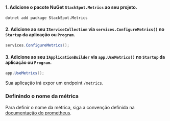 

#### 1. Adicione o pacote NuGet `StackSpot.Metrics` ao seu projeto.

```
dotnet add package StackSpot.Metrics
```

#### 2. Adicione ao seu `IServiceCollection` via `services.ConfigureMetrics()` no `Startup` da aplicação ou `Program`. 

```csharp
services.ConfigureMetrics();
```

#### 3. Adicione ao seu `IApplicationBuilder` via `app.UseMetrics()` no `Startup` da aplicação ou `Program`. 

```csharp
app.UseMetrics();
```

Sua aplicação irá expor um endpoint `/metrics`.

### Definindo o nome da métrica

Para definir o nome da métrica, siga a convenção definida na [documentação do prometheus](https://prometheus.io/docs/practices/naming/#metric-names).

